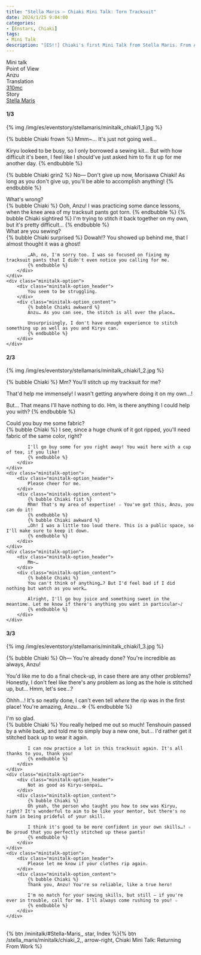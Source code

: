 ```yaml
---
title: "Stella Maris – Chiaki Mini Talk: Torn Tracksuit"
date: 2024/1/25 9:04:00
categories:
- [Enstars, Chiaki]
tags:
- Mini Talk
description: "[ES!!] Chiaki's first Mini Talk from Stella Maris. From Anzu's POV."
---
```

<div class="three-wrapper" style="--storyColor:#965e7d;--storyColor-rgb:150,94,125;--storyColor-h:326.8;--storyColor-s: 23%;--storyColor-l:47.8%;">
    <div class="info-area">
        <div class="info">
            <div class="info-item characters">
                <div class="label">
                    Mini talk
                </div>
                <div class="value">
								<a href="/categories/Enstars/Chiaki" character="Chiaki"></a>
                </div>
            </div>
            <div class="info-item one">
                <div class="label">
                    Point of View
                </div>
                <div class="value">
                    Anzu
                </div>
            </div>
            <div class="info-item two">
                <div class="label">
                    Translation
                </div>
                <div class="value">
                    <a href="/about">310mc</a>
                </div>
            </div>
            <div class="info-item three">
                <div class="label">
                   Story
                </div>
                <div class="value">
                    <a href="/stella_maris">Stella Maris</a>
                </div>
            </div>
        </div>
    </div>
</div>

<!-- more -->

#### <div mt="rare"></div> 1/3

{% img /img/es/eventstory/stellamaris/minitalk_chiaki1_1.jpg %}

{% bubble Chiaki frown %}
Mmm~… It's just not going well…

Kiryu looked to be busy, so I only borrowed a sewing kit… But with how difficult it's been, I feel like I should've just asked him to fix it up for me another day.
{% endbubble %}

{% bubble Chiaki grin2 %}
No— Don't give up now, Morisawa Chiaki! As long as you don't give up, you'll be able to accomplish anything!
{% endbubble %}

<div class="minitalk" character="Anzu">
    <div class="minitalk-option">
        <div class="minitalk-option_header">
            What's wrong?
        </div>
        <div class="minitalk-option_content">
            {% bubble Chiaki %}
            Ooh, Anzu! I was practicing some dance lessons, when the knee area of my tracksuit pants got torn.
            {% endbubble %}
            {% bubble Chiaki sightired %}
            I'm trying to stitch it back together on my own, but it's pretty difficult…
			{% endbubble %}
        </div>
    </div>
    <div class="minitalk-option">
        <div class="minitalk-option_header">
            What are you sewing?
        </div>
        <div class="minitalk-option_content">
            {% bubble Chiaki surprised %}
            Dowah!? You showed up behind me, that I almost thought it was a ghost!

            …Ah, no, I'm sorry too. I was so focused on fixing my tracksuit pants that I didn't even notice you calling for me.
			{% endbubble %}
        </div>
    </div>
    <div class="minitalk-option">
        <div class="minitalk-option_header">
            You seem to be struggling.
        </div>
        <div class="minitalk-option_content">
            {% bubble Chiaki awkward %}
            Anzu… As you can see, the stitch is all over the place…

            Unsurprisingly, I don't have enough experience to stitch something up as well as you and Kiryu can.
			{% endbubble %}
        </div>
    </div>
</div>

#### <div mt="rare"></div> 2/3

{% img /img/es/eventstory/stellamaris/minitalk_chiaki1_2.jpg %}

{% bubble Chiaki %}
Mm? You'll stitch up my tracksuit for me?

That'd help me immensely! I wasn't getting anywhere doing it on my own…!

But… That means I'll have nothing to do. Hm, is there anything I could help you with?
{% endbubble %}

<div class="minitalk" character="Anzu">
    <div class="minitalk-option">
        <div class="minitalk-option_header">
            Could you buy me some fabric?
        </div>
        <div class="minitalk-option_content">
            {% bubble Chiaki %}
            I see, since a huge chunk of it got ripped, you'll need fabric of the same color, right?

            I'll go buy some for you right away! You wait here with a cup of tea, if you like!
			{% endbubble %}
        </div>
    </div>
    <div class="minitalk-option">
        <div class="minitalk-option_header">
            Please cheer for me.
        </div>
        <div class="minitalk-option_content">
            {% bubble Chiaki fist %}
            Mhm! That's my area of expertise! ☆ You've got this, Anzu, you can do it!
            {% endbubble %}
            {% bubble Chiaki awkward %}
            …Oh! I was a little too loud there. This is a public space, so I'll make sure to keep it down.
			{% endbubble %}
        </div>
    </div>
    <div class="minitalk-option">
        <div class="minitalk-option_header">
            Mm~…
        </div>
        <div class="minitalk-option_content">
            {% bubble Chiaki %}
            You can't think of anything…? But I'd feel bad if I did nothing but watch as you work…

            Alright, I'll go buy juice and something sweet in the meantime. Let me know if there's anything you want in particular~♪
			{% endbubble %}
        </div>
    </div>
</div>

#### <div mt="rare"></div> 3/3

{% img /img/es/eventstory/stellamaris/minitalk_chiaki1_3.jpg %}

{% bubble Chiaki %}
Oh— You're already done? You're incredible as always, Anzu!

You'd like me to do a final check-up, in case there are any other problems? Honestly, I don't feel like there's any problem as long as the hole is stitched up, but… Hmm, let's see…?

Ohhh…! It's so neatly done, I can't even tell *where* the rip was in the first place! You're amazing, Anzu…☆
{% endbubble %}

<div class="minitalk" character="Anzu">
    <div class="minitalk-option">
        <div class="minitalk-option_header">
          I'm so glad.
        </div>
        <div class="minitalk-option_content">
            {% bubble Chiaki %}
            You really helped me out so much! Tenshouin passed by a while back, and told me to simply buy a new one, but… I'd rather get it stitched back up to wear it again.

            I can now practice a lot in this tracksuit again. It's all thanks to you, thank you!
			{% endbubble %}
        </div>
    </div>
    <div class="minitalk-option">
        <div class="minitalk-option_header">
            Not as good as Kiryu-senpai…
        </div>
        <div class="minitalk-option_content">
            {% bubble Chiaki %}
            Oh yeah, the person who taught you how to sew was Kiryu, right? It's wonderful to aim to be like your mentor, but there's no harm in being prideful of your skill.

            I think it's good to be more confident in your own skills…! ☆ Be proud that you perfectly stitched up these pants!
			{% endbubble %}
        </div>
    </div>
    <div class="minitalk-option">
        <div class="minitalk-option_header">
            Please let me know if your clothes rip again.
        </div>
        <div class="minitalk-option_content">
            {% bubble Chiaki %}
            Thank you, Anzu! You're so reliable, like a true hero!

            I'm no match for your sewing skills, but still — if you're ever in trouble, call for me. I'll always come rushing to you! ☆
			{% endbubble %}
        </div>
    </div>
</div>
<br>
<div toc>{% btn /minitalk/#Stella-Maris,, star, Index %}{% btn /stella_maris/minitalk/chiaki_2,, arrow-right, Chiaki Mini Talk: Returning From Work %}</div>

